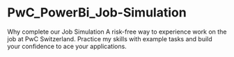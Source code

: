 # PwC_PowerBi_Job-Simulation

Why complete our Job Simulation
A risk-free way to experience work on the job at PwC Switzerland. Practice my skills with example tasks and build your confidence to ace your applications.
